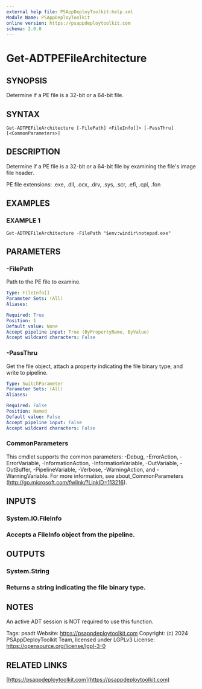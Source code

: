```yaml
---
external help file: PSAppDeployToolkit-help.xml
Module Name: PSAppDeployToolkit
online version: https://psappdeploytoolkit.com
schema: 2.0.0
---
```


# Get-ADTPEFileArchitecture

## SYNOPSIS
Determine if a PE file is a 32-bit or a 64-bit file.

## SYNTAX

```
Get-ADTPEFileArchitecture [-FilePath] <FileInfo[]> [-PassThru] [<CommonParameters>]
```

## DESCRIPTION
Determine if a PE file is a 32-bit or a 64-bit file by examining the file's image file header.

PE file extensions: .exe, .dll, .ocx, .drv, .sys, .scr, .efi, .cpl, .fon

## EXAMPLES

### EXAMPLE 1
```
Get-ADTPEFileArchitecture -FilePath "$env:windir\notepad.exe"
```

## PARAMETERS

### -FilePath
Path to the PE file to examine.

```yaml
Type: FileInfo[]
Parameter Sets: (All)
Aliases:

Required: True
Position: 1
Default value: None
Accept pipeline input: True (ByPropertyName, ByValue)
Accept wildcard characters: False
```

### -PassThru
Get the file object, attach a property indicating the file binary type, and write to pipeline.

```yaml
Type: SwitchParameter
Parameter Sets: (All)
Aliases:

Required: False
Position: Named
Default value: False
Accept pipeline input: False
Accept wildcard characters: False
```

### CommonParameters
This cmdlet supports the common parameters: -Debug, -ErrorAction, -ErrorVariable, -InformationAction, -InformationVariable, -OutVariable, -OutBuffer, -PipelineVariable, -Verbose, -WarningAction, and -WarningVariable.
For more information, see about_CommonParameters (http://go.microsoft.com/fwlink/?LinkID=113216).

## INPUTS

### System.IO.FileInfo
### Accepts a FileInfo object from the pipeline.
## OUTPUTS

### System.String
### Returns a string indicating the file binary type.
## NOTES
An active ADT session is NOT required to use this function.

Tags: psadt
Website: https://psappdeploytoolkit.com
Copyright: (c) 2024 PSAppDeployToolkit Team, licensed under LGPLv3
License: https://opensource.org/license/lgpl-3-0

## RELATED LINKS

[https://psappdeploytoolkit.com](https://psappdeploytoolkit.com)

